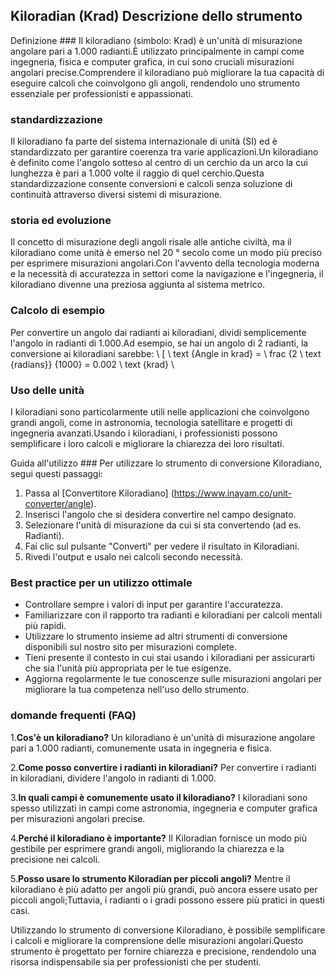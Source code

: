 ## Kiloradian (Krad) Descrizione dello strumento

Definizione ###
Il kiloradiano (simbolo: Krad) è un'unità di misurazione angolare pari a 1.000 radianti.È utilizzato principalmente in campi come ingegneria, fisica e computer grafica, in cui sono cruciali misurazioni angolari precise.Comprendere il kiloradiano può migliorare la tua capacità di eseguire calcoli che coinvolgono gli angoli, rendendolo uno strumento essenziale per professionisti e appassionati.

### standardizzazione
Il kiloradiano fa parte del sistema internazionale di unità (SI) ed è standardizzato per garantire coerenza tra varie applicazioni.Un kiloradiano è definito come l'angolo sotteso al centro di un cerchio da un arco la cui lunghezza è pari a 1.000 volte il raggio di quel cerchio.Questa standardizzazione consente conversioni e calcoli senza soluzione di continuità attraverso diversi sistemi di misurazione.

### storia ed evoluzione
Il concetto di misurazione degli angoli risale alle antiche civiltà, ma il kiloradiano come unità è emerso nel 20 ° secolo come un modo più preciso per esprimere misurazioni angolari.Con l'avvento della tecnologia moderna e la necessità di accuratezza in settori come la navigazione e l'ingegneria, il kiloradiano divenne una preziosa aggiunta al sistema metrico.

### Calcolo di esempio
Per convertire un angolo dai radianti ai kiloradiani, dividi semplicemente l'angolo in radianti di 1.000.Ad esempio, se hai un angolo di 2 radianti, la conversione ai kiloradiani sarebbe:
\ [
\ text {Angle in krad} = \ frac {2 \ text {radians}} {1000} = 0.002 \ text {krad}
\

### Uso delle unità
I kiloradiani sono particolarmente utili nelle applicazioni che coinvolgono grandi angoli, come in astronomia, tecnologia satellitare e progetti di ingegneria avanzati.Usando i kiloradiani, i professionisti possono semplificare i loro calcoli e migliorare la chiarezza dei loro risultati.

Guida all'utilizzo ###
Per utilizzare lo strumento di conversione Kiloradiano, segui questi passaggi:
1. Passa al [Convertitore Kiloradiano] (https://www.inayam.co/unit-converter/angle).
2. Inserisci l'angolo che si desidera convertire nel campo designato.
3. Selezionare l'unità di misurazione da cui si sta convertendo (ad es. Radianti).
4. Fai clic sul pulsante "Converti" per vedere il risultato in Kiloradiani.
5. Rivedi l'output e usalo nei calcoli secondo necessità.

### Best practice per un utilizzo ottimale
- Controllare sempre i valori di input per garantire l'accuratezza.
- Familiarizzare con il rapporto tra radianti e kiloradiani per calcoli mentali più rapidi.
- Utilizzare lo strumento insieme ad altri strumenti di conversione disponibili sul nostro sito per misurazioni complete.
- Tieni presente il contesto in cui stai usando i kiloradiani per assicurarti che sia l'unità più appropriata per le tue esigenze.
- Aggiorna regolarmente le tue conoscenze sulle misurazioni angolari per migliorare la tua competenza nell'uso dello strumento.

### domande frequenti (FAQ)

1.**Cos'è un kiloradiano?**
Un kiloradiano è un'unità di misurazione angolare pari a 1.000 radianti, comunemente usata in ingegneria e fisica.

2.**Come posso convertire i radianti in kiloradiani?**
Per convertire i radianti in kiloradiani, dividere l'angolo in radianti di 1.000.

3.**In quali campi è comunemente usato il kiloradiano?**
I kiloradiani sono spesso utilizzati in campi come astronomia, ingegneria e computer grafica per misurazioni angolari precise.

4.**Perché il kiloradiano è importante?**
Il Kiloradian fornisce un modo più gestibile per esprimere grandi angoli, migliorando la chiarezza e la precisione nei calcoli.

5.**Posso usare lo strumento Kiloradian per piccoli angoli?**
Mentre il kiloradiano è più adatto per angoli più grandi, può ancora essere usato per piccoli angoli;Tuttavia, i radianti o i gradi possono essere più pratici in questi casi.

Utilizzando lo strumento di conversione Kiloradiano, è possibile semplificare i calcoli e migliorare la comprensione delle misurazioni angolari.Questo strumento è progettato per fornire chiarezza e precisione, rendendolo una risorsa indispensabile sia per professionisti che per studenti.